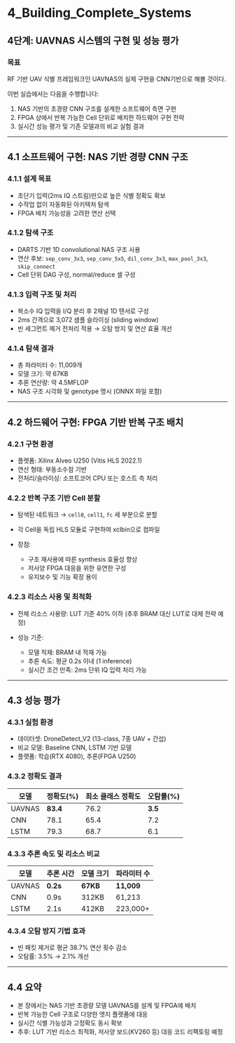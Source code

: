 
# 4\_Building\_Complete\_Systems

## 4단계: UAVNAS 시스템의 구현 및 성능 평가

### 목표

RF 기반 UAV 식별 프레임워크인 UAVNAS의 실제 구현을 CNN기반으로 해볼 것이다.

이번 실습에서는 다음을 수행합니다:
1. NAS 기반의 초경량 CNN 구조를 설계한 소프트웨어 측면 구현
2. FPGA 상에서 반복 가능한 Cell 단위로 배치한 하드웨어 구현 전략
3. 실시간 성능 평가 및 기존 모델과의 비교 실험 결과

---

## 4.1 소프트웨어 구현: NAS 기반 경량 CNN 구조

### 4.1.1 설계 목표

* 초단기 입력(2ms IQ 스트림)만으로 높은 식별 정확도 확보
* 수작업 없이 자동화된 아키텍처 탐색
* FPGA 배치 가능성을 고려한 연산 선택

### 4.1.2 탐색 구조

* DARTS 기반 1D convolutional NAS 구조 사용
* 연산 후보: `sep_conv_3x3`, `sep_conv_5x5`, `dil_conv_3x3`, `max_pool_3x3`, `skip_connect`
* Cell 단위 DAG 구성, normal/reduce 셀 구성

### 4.1.3 입력 구조 및 처리

* 복소수 IQ 입력을 I/Q 분리 후 2채널 1D 텐서로 구성
* 2ms 간격으로 3,072 샘플 슬라이싱 (sliding window)
* 빈 세그먼트 제거 전처리 적용 → 오탐 방지 및 연산 효율 개선

### 4.1.4 탐색 결과

* 총 파라미터 수: 11,009개
* 모델 크기: 약 67KB
* 추론 연산량: 약 4.5MFLOP
* NAS 구조 시각화 및 genotype 명시 (ONNX 파일 포함)

---

## 4.2 하드웨어 구현: FPGA 기반 반복 구조 배치

### 4.2.1 구현 환경

* 플랫폼: Xilinx Alveo U250 (Vitis HLS 2022.1)
* 연산 형태: 부동소수점 기반
* 전처리/슬라이싱: 소프트코어 CPU 또는 호스트 측 처리

### 4.2.2 반복 구조 기반 Cell 분할

* 탐색된 네트워크 → `cell0`, `cell1`, `fc` 세 부분으로 분할
* 각 Cell을 독립 HLS 모듈로 구현하여 xclbin으로 컴파일
* 장점:

  * 구조 재사용에 따른 synthesis 효율성 향상
  * 저사양 FPGA 대응을 위한 유연한 구성
  * 유지보수 및 기능 확장 용이

### 4.2.3 리소스 사용 및 최적화

* 전체 리소스 사용량: LUT 기준 40% 이하 (추후 BRAM 대신 LUT로 대체 전략 예정)
* 성능 기준:

  * 모델 적재: BRAM 내 적재 가능
  * 추론 속도: 평균 0.2s 이내 (1 inference)
  * 실시간 조건 만족: 2ms 단위 IQ 입력 처리 가능

---

## 4.3 성능 평가

### 4.3.1 실험 환경

* 데이터셋: DroneDetect\_V2 (13-class, 7종 UAV + 간섭)
* 비교 모델: Baseline CNN, LSTM 기반 모델
* 플랫폼: 학습(RTX 4080), 추론(FPGA U250)

### 4.3.2 정확도 결과

| 모델     | 정확도(%)   | 최소 클래스 정확도 | 오탐률(%)  |
| ------ | -------- | ---------- | ------- |
| UAVNAS | **83.4** | 76.2       | **3.5** |
| CNN    | 78.1     | 65.4       | 7.2     |
| LSTM   | 79.3     | 68.7       | 6.1     |

### 4.3.3 추론 속도 및 리소스 비교

| 모델     | 추론 시간    | 모델 크기    | 파라미터 수     |
| ------ | -------- | -------- | ---------- |
| UAVNAS | **0.2s** | **67KB** | **11,009** |
| CNN    | 0.9s     | 312KB    | 61,213     |
| LSTM   | 2.1s     | 412KB    | 223,000+   |

### 4.3.4 오탐 방지 기법 효과

* 빈 패킷 제거로 평균 38.7% 연산 횟수 감소
* 오탐률: 3.5% → 2.1% 개선

---

## 4.4 요약

* 본 장에서는 NAS 기반 초경량 모델 UAVNAS를 설계 및 FPGA에 배치
* 반복 가능한 Cell 구조로 다양한 엣지 플랫폼에 대응
* 실시간 식별 가능성과 고정확도 동시 확보
* 추후: LUT 기반 리소스 최적화, 저사양 보드(KV260 등) 대응 코드 리팩토링 예정
